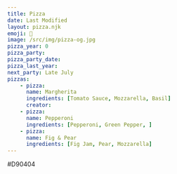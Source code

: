 ```yaml
---
title: Pizza
date: Last Modified
layout: pizza.njk
emoji: 🍕
image: /src/img/pizza-og.jpg
pizza_year: 0
pizza_party:
pizza_party_date:
pizza_last_year: 
next_party: Late July
pizzas:
    - pizza:
      name: Margherita
      ingredients: [Tomato Sauce, Mozzarella, Basil]
      creator: 
    - pizza:
      name: Pepperoni
      ingredients: [Pepperoni, Green Pepper, ]
    - pizza:
      name: Fig & Pear
      ingredients: [Fig Jam, Pear, Mozzarella]
---
```


#D90404